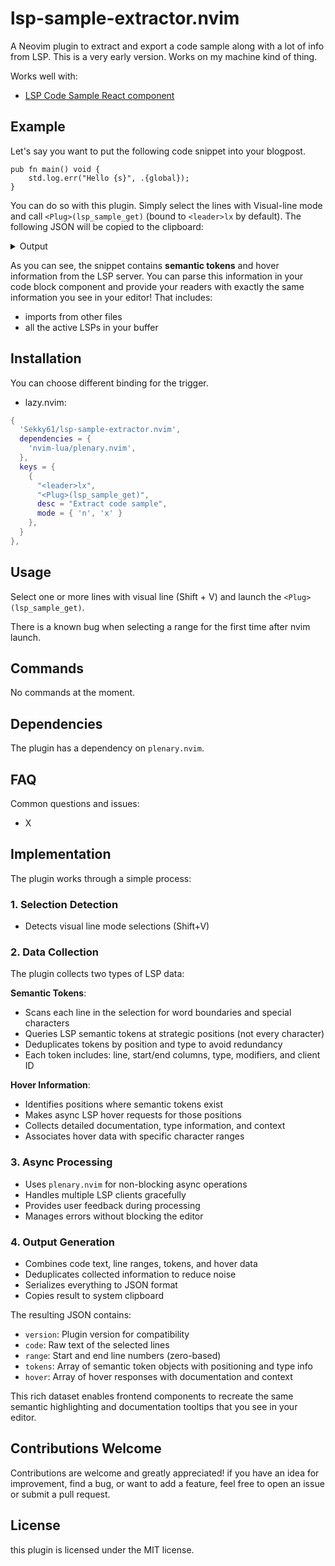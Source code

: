 # lsp-sample-extractor.nvim

A Neovim plugin to extract and export a code sample along with a lot of info from LSP.
This is a very early version. Works on my machine kind of thing.

Works well with:
- [LSP Code Sample React component](https://github.com/Sekky61/lsp-code-sample)

## Example

Let's say you want to put the following code snippet into your blogpost.

```zig
pub fn main() void {
    std.log.err("Hello {s}", .{global});
}
```

You can do so with this plugin. Simply select the lines with Visual-line mode and
call `<Plug>(lsp_sample_get)` (bound to `<leader>lx` by default).
The following JSON will be copied to the clipboard:

<details>
  <summary>Output</summary>

```json
{
  "range": [
    41,
    44
  ],
  "tokens": [
    {
      "end_col": 3,
      "type": "keyword",
      "line": 41,
      "modifiers": [],
      "client_id": 1,
      "marked": true,
      "start_col": 0
    },
    {
      "end_col": 7,
      "type": "namespace",
      "line": 42,
      "modifiers": [],
      "client_id": 1,
      "marked": true,
      "start_col": 4
    },
    {
      "end_col": 11,
      "type": "namespace",
      "line": 42,
      "modifiers": [],
      "client_id": 1,
      "marked": true,
      "start_col": 8
    },
    {
      "end_col": 15,
      "type": "function",
      "line": 42,
      "modifiers": {
        "generic": true
      },
      "client_id": 1,
      "marked": true,
      "start_col": 12
    },
    {
      "end_col": 27,
      "type": "string",
      "line": 42,
      "modifiers": [],
      "client_id": 1,
      "marked": true,
      "start_col": 16
    }
  ],
  "version": "1",
  "hover": [
    {
      "range": {
        "start": {
          "line": 42,
          "character": 4
        },
        "end": {
          "line": 42,
          "character": 7
        }
      },
      "contents": {
        "kind": "markdown",
        "value": "\n\n```zig\nconst std = @import(\"std\")\n```\n```zig\n(type)\n```"
      }
    },
    {
      "range": {
        "start": {
          "line": 42,
          "character": 8
        },
        "end": {
          "line": 42,
          "character": 11
        }
      },
      "contents": {
        "kind": "markdown",
        "value": " std.log is a standardized interface for logging which allows for the logging\n of programs and libraries using this interface to be formatted and filtered\n by the implementer of the `std.options.logFn` function.\n\n Each log message has an associated scope enum, which can be used to give\n context to the logging. The logging functions in std.log implicitly use a\n scope of .default.\n\n A logging namespace using a custom scope can be created using the\n std.log.scoped function, passing the scope as an argument; the logging\n functions in the resulting struct use the provided scope parameter.\n For example, a library called 'libfoo' might use\n `const log = std.log.scoped(.libfoo);` to use .libfoo as the scope of its\n log messages.\n\n An example `logFn` might look something like this:\n\n ```\n const std = @import(\"std\");\n\n pub const std_options = .{\n     // Set the log level to info\n     .log_level = .info,\n\n     // Define logFn to override the std implementation\n     .logFn = myLogFn,\n };\n\n pub fn myLogFn(\n     comptime level: std.log.Level,\n     comptime scope: @Type(.enum_literal),\n     comptime format: []const u8,\n     args: anytype,\n ) void {\n     // Ignore all non-error logging from sources other than\n     // .my_project, .nice_library and the default\n     const scope_prefix = \"(\" ++ switch (scope) {\n         .my_project, .nice_library, std.log.default_log_scope => @tagName(scope),\n         else => if (@intFromEnum(level) <= @intFromEnum(std.log.Level.err))\n             @tagName(scope)\n         else\n             return,\n     } ++ \"): \";\n\n     const prefix = \"[\" ++ comptime level.asText() ++ \"] \" ++ scope_prefix;\n\n     // Print the message to stderr, silently ignoring any errors\n     std.debug.lockStdErr();\n     defer std.debug.unlockStdErr();\n     const stderr = std.io.getStdErr().writer();\n     nosuspend stderr.print(prefix ++ format ++ \"\\n\", args) catch return;\n }\n\n pub fn main() void {\n     // Using the default scope:\n     std.log.debug(\"A borderline useless debug log message\", .{}); // Won't be printed as log_level is .info\n     std.log.info(\"Flux capacitor is starting to overheat\", .{});\n\n     // Using scoped logging:\n     const my_project_log = std.log.scoped(.my_project);\n     const nice_library_log = std.log.scoped(.nice_library);\n     const verbose_lib_log = std.log.scoped(.verbose_lib);\n\n     my_project_log.debug(\"Starting up\", .{}); // Won't be printed as log_level is .info\n     nice_library_log.warn(\"Something went very wrong, sorry\", .{});\n     verbose_lib_log.warn(\"Added 1 + 1: {}\", .{1 + 1}); // Won't be printed as it gets filtered out by our log function\n }\n ```\n Which produces the following output:\n ```\n [info] (default): Flux capacitor is starting to overheat\n [warning] (nice_library): Something went very wrong, sorry\n ```\n\n```zig\nconst log = @import(\"log.zig\")\n```\n```zig\n(type)\n```"
      }
    },
    {
      "range": {
        "start": {
          "line": 42,
          "character": 12
        },
        "end": {
          "line": 42,
          "character": 15
        }
      },
      "contents": {
        "kind": "markdown",
        "value": " Log an error message using the default scope. This log level is intended to\n be used when something has gone wrong. This might be recoverable or might\n be followed by the program exiting.\n\n Log an error message. This log level is intended to be used\n when something has gone wrong. This might be recoverable or might\n be followed by the program exiting.\n\n```zig\nfn err(\n            comptime format: []const u8,\n            args: anytype,\n        ) void\n```"
      }
    }
  ],
  "code": "pub fn main() void {\n    std.log.err(\"Hello {s}\", .{global});\n}"
}
```

</details>

As you can see, the snippet contains **semantic tokens** and hover information from the
LSP server. You can parse this information in your code block component and provide your readers with
exactly the same information you see in your editor!
That includes:
- imports from other files
- all the active LSPs in your buffer

## Installation

You can choose different binding for the trigger.

- lazy.nvim:
```lua
{
  'Sekky61/lsp-sample-extractor.nvim',
  dependencies = {
    'nvim-lua/plenary.nvim',
  },
  keys = {
    {
      "<leader>lx",
      "<Plug>(lsp_sample_get)",
      desc = "Extract code sample",
      mode = { 'n', 'x' }
    },
  }
},
```

## Usage

Select one or more lines with visual line (Shift + V) and launch the `<Plug>(lsp_sample_get)`.

There is a known bug when selecting a range for the first time after nvim launch.

## Commands

No commands at the moment.

## Dependencies

The plugin has a dependency on `plenary.nvim`.

## FAQ

Common questions and issues:
- X

## Implementation

The plugin works through a simple process:

### 1. Selection Detection
- Detects visual line mode selections (Shift+V)

### 2. Data Collection
The plugin collects two types of LSP data:

**Semantic Tokens**:
- Scans each line in the selection for word boundaries and special characters
- Queries LSP semantic tokens at strategic positions (not every character)
- Deduplicates tokens by position and type to avoid redundancy
- Each token includes: line, start/end columns, type, modifiers, and client ID

**Hover Information**:
- Identifies positions where semantic tokens exist
- Makes async LSP hover requests for those positions
- Collects detailed documentation, type information, and context
- Associates hover data with specific character ranges

### 3. Async Processing
- Uses `plenary.nvim` for non-blocking async operations
- Handles multiple LSP clients gracefully
- Provides user feedback during processing
- Manages errors without blocking the editor

### 4. Output Generation
- Combines code text, line ranges, tokens, and hover data
- Deduplicates collected information to reduce noise
- Serializes everything to JSON format
- Copies result to system clipboard

The resulting JSON contains:
- `version`: Plugin version for compatibility
- `code`: Raw text of the selected lines
- `range`: Start and end line numbers (zero-based)
- `tokens`: Array of semantic token objects with positioning and type info
- `hover`: Array of hover responses with documentation and context

This rich dataset enables frontend components to recreate the same semantic highlighting and documentation tooltips that you see in your editor.

## Contributions Welcome

Contributions are welcome and greatly appreciated! if you have an idea for improvement, find a bug, or want to add a feature, feel free to open an issue or submit a pull request.

## License

this plugin is licensed under the MIT license.
